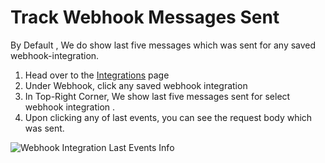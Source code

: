 # Track Webhook Messages Sent

By Default , We do show last five messages which was sent for any saved webhook-integration.

1. Head over to the [Integrations](https://console.dassana.cloud/integrations) page
2. Under Webhook, click any saved webhook integration
3. In Top-Right Corner, We show last five messages sent for select webhook integration . 
4. Upon clicking any of last events, you can see the request body which was sent.

![Webhook Integration Last Events Info](/img/integrations/webhook/webhook-lastinfo.png)
